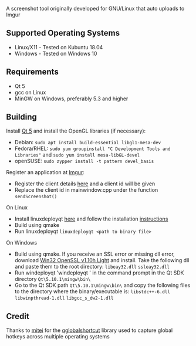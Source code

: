 A screenshot tool originally developed for GNU/Linux that auto uploads to Imgur

## Supported Operating Systems
- Linux/X11 - Tested on Kubuntu 18.04
- Windows - Tested on Windows 10

## Requirements
- Qt 5
- gcc on Linux
- MinGW on Windows, preferably 5.3 and higher

## Building
Install [Qt 5](https://www.qt.io/download) and install the OpenGL libraries (if necessary):
- Debian: `sudo apt install build-essential libgl1-mesa-dev`
- Fedora/RHEL: `sudo yum groupinstall "C Development Tools and Libraries"` and `sudo yum install mesa-libGL-devel`
- openSUSE: `sudo zypper install -t pattern devel_basis`

Register an application at [Imgur](https://apidocs.imgur.com/):
- Register the client details [here](https://api.imgur.com/oauth2/addclient) and a client id will be given
- Replace the client id in mainwindow.cpp under the function `sendScreenshot()`

On Linux 
- Install linuxdeployqt [here](https://github.com/probonopd/linuxdeployqt) and follow the installation [instructions](https://github.com/probonopd/linuxdeployqt)
- Build using qmake 
- Run linuxdeployqt `linuxdeployqt <path to binary file>`

On Windows
- Build using qmake. If you receive an SSL error or missing dll error, download [Win32 OpenSSL v1.10h Light](https://slproweb.com/products/Win32OpenSSL.html) and install. Take the following dll and paste them to the root directory: `libeay32.dll` `ssleay32.dll`
- Run windeployqt 'windeployqt <path to binary file>' in the command prompt in the Qt SDK directory `Qt\5.10.1\mingw\bin\`
- Go to the Qt SDK path `Qt\5.10.1\mingw\bin\` and copy the following files to the directory where the binary/executable is: `libstdc++-6.dll` `libwinpthread-1.dll` `libgcc_s_dw2-1.dll`

## Credit
Thanks to [mitei](https://github.com/mitei) for the [qglobalshortcut](https://github.com/mitei/qglobalshortcut) library used to capture global hotkeys across multiple operating systems
